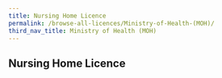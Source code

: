 ```yaml
---
title: Nursing Home Licence
permalink: /browse-all-licences/Ministry-of-Health-(MOH)/
third_nav_title: Ministry of Health (MOH)
---
```

## Nursing Home Licence
